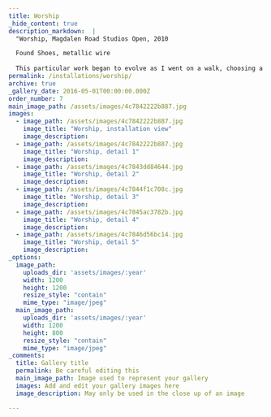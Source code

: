 ```yaml
---
title: Worship
_hide_content: true
description_markdown:  |
  "Worship, Magdalen Road Studios Open, 2010  

  Found Shoes, metallic wire
  
  This particular work began to evolve as I went on a walk, choosing a particular stretch of coastline in South Wales. Over a 3 year period I collected hundreds of shoes, but never pairs of shoes. I often wondered where they came from, had there been a shipwreck or some other related disaster. People begin life without shoes but as soon as they begin to walk, shoes become an essential part of their lives. Shoes are taken off for religious reasons in some cultures. I once remember seeing a phtograph of piles of abandoned shoes outside a temple where there had been an earthquake, life lost in an instant but the shoes remained. The grid-like arrangement of these shoes is in sharp contrast to how they were found, scattered, abandoned, washed-up along the coastline."
permalink: /installations/worship/
archive: true
_gallery_date: 2016-05-01T00:00:00.000Z
order_number: 7
main_image_path: /assets/images/4c7842222b887.jpg
images:            
  - image_path: /assets/images/4c7842222b887.jpg
    image_title: "Worship, installation view"
    image_description:   
  - image_path: /assets/images/4c7842222b887.jpg
    image_title: "Worship, detail 1"
    image_description:
  - image_path: /assets/images/4c7843dd84644.jpg
    image_title: "Worship, detail 2"
    image_description:
  - image_path: /assets/images/4c7844f1c708c.jpg
    image_title: "Worship, detail 3"
    image_description:
  - image_path: /assets/images/4c7845ac3782b.jpg
    image_title: "Worship, detail 4"
    image_description:
  - image_path: /assets/images/4c7846d56bc14.jpg
    image_title: "Worship, detail 5"
    image_description:  
_options:
  image_path:
    uploads_dir: 'assets/images/:year'
    width: 1200
    height: 1200
    resize_style: "contain"
    mime_type: "image/jpeg"
  main_image_path:
    uploads_dir: 'assets/images/:year'
    width: 1200
    height: 800
    resize_style: "contain"
    mime_type: "image/jpeg"
_comments:
  title: Gallery title
  permalink: Be careful editing this
  main_image_path: Image used to represent your gallery
  images: Add and edit your gallery images here
  image_description: May only be used in the close up of an image

---
```


